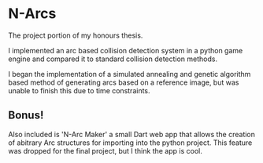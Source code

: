 N-Arcs
===============

The project portion of my honours thesis.

I implemented an arc based collision detection system in a python game engine and compared it to standard collision detection methods.

I began the implementation of a simulated annealing and genetic algorithm based method of generating arcs based on a reference image, but was unable to finish this due to time constraints.

Bonus!
------

Also included is 'N-Arc Maker' a small Dart web app that allows the creation of abitrary Arc structures for importing into the python project. This feature was dropped for the final project, but I think the app is cool.
